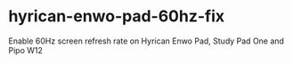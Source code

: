 # hyrican-enwo-pad-60hz-fix
Enable 60Hz screen refresh rate on Hyrican Enwo Pad, Study Pad One and Pipo W12
